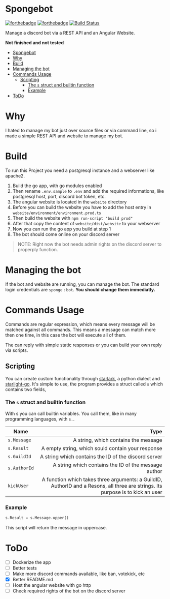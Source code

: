 # Spongebot
[![forthebadge](https://forthebadge.com/images/badges/made-with-go.svg)](https://forthebadge.com)
[![forthebadge](https://forthebadge.com/images/badges/built-with-love.svg)](https://forthebadge.com)
[![Build Status](https://travis-ci.org/flohero/Spongebot.svg?branch=master)](https://travis-ci.org/flohero/Spongebot)

Manage a discord bot via a REST API and an Angular Website.

**Not finished and not tested**

- [Spongebot](#spongebot)
- [Why](#why)
- [Build](#build)
- [Managing the bot](#managing-the-bot)
- [Commands Usage](#commands-usage)
  - [Scripting](#scripting)
    - [The `s` struct and builtin function](#the-s-struct-and-builtin-function)
    - [Example](#example)
- [ToDo](#todo)

# Why
I hated to manage my bot just over source files or via command line, so i made a simple REST API and website to manage my bot.

# Build
To run this Project you need a postgresql instance and a webserver like apache2.

1. Build the go app, with go modules enabled
2. Then rename `.env.sample` to `.env` and add the required informations, like postgresql host, port, discord bot token, etc.
3. The angular website is located in the `website` directory
4. Before you can build the website you have to add the host entry in `website/environment/environment.prod.ts`
5. Then build the website with `npm run-script "build prod"`
6. After that copy the content of `website/dist/website` to your webserver
7. Now you can run the go app you build at step 1
8. The bot should come online on your discord server

> NOTE: Right now the bot needs admin rights on the discord server to properply function.

# Managing the bot
If the bot and website are running, you can manage the bot. The standard login credentials are `sponge` : `bot`. **You should change them immediatly.**

# Commands Usage
Commands are regular expression, which means every message will be matched against all commands. This means a message can match more then one time, in this case the bot will execute all of them.

The can reply with simple static responses or you can build your own reply via scripts.

## Scripting
You can create custom functionality through 
[starlark](https://docs.bazel.build/versions/master/skylark/language.html), 
a python dialect and [starlight-go](https://github.com/starlight-go/starlight). 
It's simple to use, the program provides a struct called `s` which contains two fields, 

### The `s` struct and builtin function
With s you can call builtin variables. You call them, like in many programming languages, with `s.`.

| Name         |                                                                                                                            Type |
| ------------ | ------------------------------------------------------------------------------------------------------------------------------: |
| `s.Message`  |                                                                                            A string, which contains the message |
| `s.Result`   |                                                                               A empty string, which sould contain your response |
| `s.GuildId`  |                                                                            A string which contains the ID of the discord server |
| `s.AuthorId` |                                                                            A string which contains the ID of the message author |
| `kickUser`   | A function which takes three arguments: a GuildID, AuthorID and a Resons, all three are strings. Its purpose is to kick an user |

### Example
```python
s.Result = s.Message.upper()
```
This script will return the message in uppercase.

# ToDo
- [ ] Dockerize the app
- [ ] Better tests
- [ ] Make more discord commands available, like ban, votekick, etc
- [x] Better README.md
- [ ] Host the angular website with go http
- [ ] Check required rights of the bot on the discord server